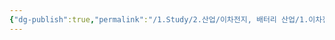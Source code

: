 ```yaml
---
{"dg-publish":true,"permalink":"/1.Study/2.산업/이차전지, 배터리 산업/1.이차전지/종목/SK머티리얼즈그룹14/","created":"2024-11-20T21:02:27.570+09:00","updated":"2025-06-03T20:07:21.269+09:00"}
---
```


